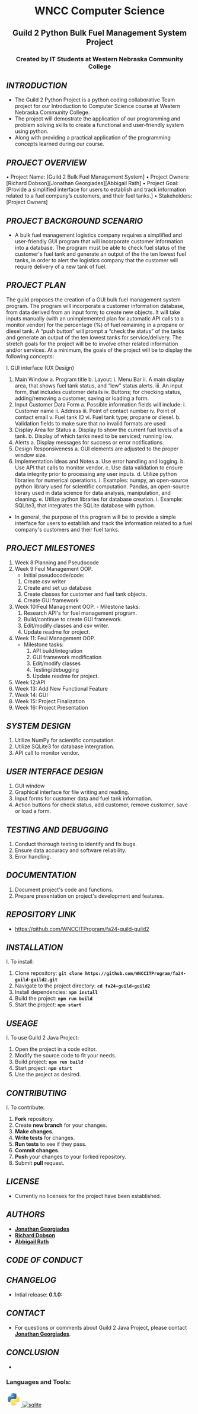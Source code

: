 <h1 align="center"> WNCC Computer Science</h1>

<h2 align="center">Guild 2 Python Bulk Fuel Management System Project</h2>

<h3 align="center">Created by IT Students at Western Nebraska Community College</h3>


## *INTRODUCTION*
- The Guild 2 Python Project is a python coding collaborative Team project for our Introduction to Computer Science course at Western Nebraska Community College.
- The project will demostrate the application of our programming and problem solving skills to create a functional and user-friendly system using python.
- Along with providing a practical application of the programming concepts learned during our course.

## *PROJECT OVERVIEW*
•	Project Name: [Guild 2 Bulk Fuel Management System]
•	Project Owners: [Richard Dobson][Jonathan Georgiades][Abbigail Rath]
•	Project Goal: [Provide a simplified interface for users to establish and track information related to a fuel   company’s customers, and their fuel tanks.]
•	Stakeholders: [Project Owners]

## *PROJECT BACKGROUND SCENARIO*
- A bulk fuel management logistics company requires a simplified and user-friendly GUI program that will incorporate customer information into a database.  The program must be able to check fuel status of the customer's fuel tank and generate an output of the the ten lowest fuel tanks, in order to alert the logistics company that the customer will require delivery of a new tank of fuel.

## *PROJECT PLAN*
The guild proposes the creation of a GUI bulk fuel management system program.  The program will incorporate a customer information database, from data derived from an input form; to create new objects.  It will take inputs manually (with an unimplemented plan for automatic API calls to a monitor vendor) for the percentage (%) of fuel remaining in a propane or diesel tank.  A “push button” will prompt a “check the status” of the tanks and generate an output of the ten lowest tanks for service/delivery.  The stretch goals for the project will be to involve other related information and/or services.  At a minimum, the goals of the project will be to display the following concepts:

I.	GUI interface (UX Design)
  1.	Main Window
    a.	Program title
    b.	Layout:
      i.	Menu Bar
      ii.	A  main display area, that shows fuel tank status, and “low” status alerts.
      iii.	An input form, that includes customer details
      iv.	Buttons; for checking status, adding/removing a customer, saving or loading a form.
  2.	Input Customer Data Form
    a.	Possible information fields will include:
      i.	Customer name
      ii.	Address
      iii.	Point of contact number
      iv.	Point of contact email
      v.	Fuel tank ID
      vi.	Fuel tank type; propane or diesel.
    b.	Validation fields to make sure that no invalid formats are used
  3.	Display Area for Status
    a.	Display to show the current fuel levels of a tank.
    b.	Display of which tanks need to be serviced; running low.
  4.	Alerts
    a.	Display messages for success or error notifications.
  5.	Design Responsiveness
    a.	GUI elements are adjusted to the proper window size.
  6.	Implementation Ideas and Notes
    a.	Use error handling and logging.
    b.	Use API that calls to monitor vendor.
    c.	Use data validation to ensure data integrity prior to processing any user inputs.
    d.	Utilize python libraries for numerical operations.
      i.	Examples: numpy, an open-source python library used for scientific computation.  Pandas, an open-source   library used in data science for data analysis, manipulation, and cleaning. 
    e.	Utilize python libraries for database creation.
      i.	Example: SQLite3, that integrates the SQLite database with python.
- In general, the purpose of this program will be to provide a simple interface for users to establish and track the information related to a fuel company's customers and their fuel tanks.

## *PROJECT MILESTONES*
  1. Week 8:Planning and Pseudocode
  2. Week 9:Feul Management OOP.
     - Initial pseudocode/code:
      1. Create csv writer
      2. Create and set up database
      3. Create classes for customer and fuel tank objects.
      4. Create GUI framework
  4. Week 10:Feul Management OOP.
    - Milestone tasks:
      1. Research API's for fuel management program.
      2. Build/continue to create GUI framework.
      3. Edit/modify classes and csv writer.
      4. Update readme for project.
  6. Week 11: Feul Management OOP.
     - Milestone tasks:
       1. API build/integration
       2. GUI framework modification
       3. Edit/modify classes
       4. Testing/debugging
       5. Update readme for project.
  8. Week 12:API 
  9. Week 13: Add New Functional Feature
  10. Week 14: GUI
  11. Week 15: Project Finalization
  12. Week 16: Project Presentation

## *SYSTEM DESIGN*
  1. Utilize NumPy for scientific computation.
  2. Utilize SQLite3 for database intergration.
  3. API call to monitor vendor.

## *USER INTERFACE DESIGN*
  1. GUI window
  2. Graphical interface for file writing and reading.
  3. Input forms for customer data and fuel tank information.
  4. Action buttons for check status, add customer, remove customer, save or load a form.

## *TESTING AND DEBUGGING*
  1. Conduct thorough testing to identify and fix bugs. 
  2. Ensure data accuracy and software reliability.
  3. Error handling. 

## *DOCUMENTATION*
  1. Document project's code and functions.
  2. Prepare presentation on project's development and features.



## *REPOSITORY LINK*
- https://github.com/WNCCITProgram/fa24-guild-guild2

## *INSTALLATION*
I. To install:

  1. Clone repository: **`git clone https://github.com/WNCCITProgram/fa24-guild-guild2.git`**
  2. Navigate to the project directory: **`cd fa24-guild-guild2`**
  3. Install dependencies: **`npm install`**
  4. Build the project: **`npm run build`**
  5. Start the project: **`npm start`**

## *USEAGE*
I. To use Guild 2 Java Project:

  1. Open the project in a code editor.
  2. Modify the source code to fit your needs.
  3. Build project: **`npm run build`**
  4. Start project: **`npm start`**
  5. Use the project as desired.


## *CONTRIBUTING*
I. To contribute:

  1. **Fork** repository.
  2. Create **new branch** for your changes.
  3. **Make changes**.
  4. **Write tests** for changes.
  5. **Run tests** to see if they pass.
  6. **Commit changes**.
  7. **Push** your changes to your forked repository.
  8. Submit **pull** request.

## *LICENSE*
- Currently no licenses for the project have been established.

## *AUTHORS*
- **[Jonathan Georgiades](https://github.com/georgiajWNCC)**
- **[Richard Dobson](https://github.com/)**
- **[Abbigail Rath](https://github.com/abbi0)**

## *CODE OF CONDUCT*

## *CHANGELOG*
- Intial release: **0.1.0:**

## *CONTACT*

- For questions or comments about Guild 2 Java Project, please contact **[Jonathan Georgiades](georgiaj@wncc.edu)**.

## *CONCLUSION*
- 

<h3 align="left">Languages and Tools:</h3>
<p align="left"> <a href="https://www.python.org" target="_blank" rel="noreferrer"> <img src="https://raw.githubusercontent.com/devicons/devicon/master/icons/python/python-original.svg" alt="python" width="40" height="40"/> </a> <a href="https://www.sqlite.org/" target="_blank" rel="noreferrer"> <img src="https://www.vectorlogo.zone/logos/sqlite/sqlite-icon.svg" alt="sqlite" width="40" height="40"/> </a> </p>

